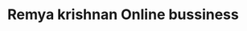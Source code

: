 ---
title: "Remya krishnan Online bussiness"
url: /kollam/remya-krishnan-online-bussiness/
shop: Allgemein
---